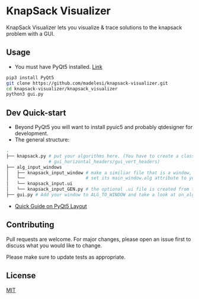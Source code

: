 # KnapSack Visualizer

KnapSack Visualizer lets you visualize & trace solutions to the knapsack problem with a GUI.

## Usage
- You must have PyQt5 installed. [Link](https://doc.bccnsoft.com/docs/PyQt5/installation.html)
```bash
pip3 install PyQt5
git clone https://github.com/madelesi/knapsack-visualizer.git
cd knapsack-visualizer/knapsack_visualizer
python3 gui.py
 ```

## Dev Quick-start
- Beyond PyQt5 you will want to install pyuic5 and probably qtdesigner for development.
- The general structure:
```bash
.
├── knapsack.py # put your algorithms here. (You have to create a class with get_cell_value() and get_cell_parents(), and 
                # gui_horizontal_headers/gui_vert_headers)
├── alg_input_windows
│   ├── knapsack_input_window # make a similiar file that is a window, take in the main window(so you can change its .alg) as input and 
│   └──                       # set its main_window.alg attribute to your own algorithm class (which you give arguments from your input # window)
│   └── knapsack_input.ui     
│   └── knapsack_input_GEN.py # the optional .ui file is created from the qtdesigner GUI., and the *_GEN.py is generated from that.
├── gui.py # Add your window to ALG_TO_WINDOW and take a look at on_alg_btn()

``` 
- [Quick Guide on PyQt5 Layout](http://zetcode.com/gui/pyqt5/layout/)

## Contributing
Pull requests are welcome. For major changes, please open an issue first to discuss what you would like to change.

Please make sure to update tests as appropriate.

## License
[MIT](https://choosealicense.com/licenses/mit/)
